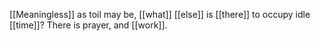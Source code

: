 [[Meaningless]] as toil may be, [[what]] [[else]] is [[there]] to occupy idle [[time]]? There is prayer, and [[work]]. 